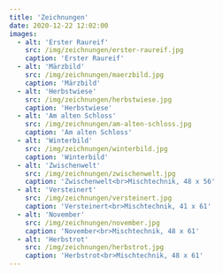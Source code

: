 ```yaml
---
title: 'Zeichnungen'
date: 2020-12-22 12:02:00
images:
  - alt: 'Erster Raureif'
    src: /img/zeichnungen/erster-raureif.jpg
    caption: 'Erster Raureif'
  - alt: 'Märzbild'
    src: /img/zeichnungen/maerzbild.jpg
    caption: 'Märzbild'
  - alt: 'Herbstwiese'
    src: /img/zeichnungen/herbstwiese.jpg
    caption: 'Herbstwiese'
  - alt: 'Am alten Schloss'
    src: /img/zeichnungen/am-alten-schloss.jpg
    caption: 'Am alten Schloss'
  - alt: 'Winterbild'
    src: /img/zeichnungen/winterbild.jpg
    caption: 'Winterbild'
  - alt: 'Zwischenwelt'
    src: /img/zeichnungen/zwischenwelt.jpg
    caption: 'Zwischenwelt<br>Mischtechnik, 48 x 56'
  - alt: 'Versteinert'
    src: /img/zeichnungen/versteinert.jpg
    caption: 'Versteinert<br>Mischtechnik, 41 x 61'
  - alt: 'November'
    src: /img/zeichnungen/november.jpg
    caption: 'November<br>Mischtechnik, 48 x 61'
  - alt: 'Herbstrot'
    src: /img/zeichnungen/herbstrot.jpg
    caption: 'Herbstrot<br>Mischtechnik, 48 x 61'
---
```

